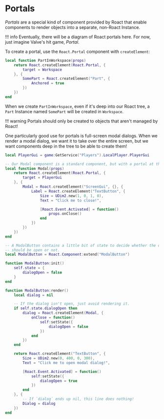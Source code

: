 # Portals
*Portals* are a special kind of component provided by Roact that enable components to render objects into a separate, non-Roact Instance.

!!! info
	Eventually, there will be a diagram of Roact portals here. For now, just imagine Valve's hit game, *Portal*.

To create a portal, use the `Roact.Portal` component with `createElement`:

```lua
local function PartInWorkspace(props)
	return Roact.createElement(Roact.Portal, {
		target = Workspace
	}, {
		SomePart = Roact.createElement("Part", {
			Anchored = true
		})
	})
end
```

When we create `PartInWorkspace`, even if it's deep into our Roact tree, a `Part` Instance named `SomePart` will be created in `Workspace`.

!!! warning
	Portals should only be created to objects that aren't managed by Roact!

One particularly good use for portals is full-screen modal dialogs. When we render a modal dialog, we want it to take over the entire screen, but we want components deep in the tree to be able to create them!

```lua
local PlayerGui = game:GetService("Players").LocalPlayer.PlayerGui

-- Our Modal component is a standard component, but with a portal at the top!
local function Modal(props)
	return Roact.createElement(Roact.Portal, {
		target = PlayerGui
	}, {
		Modal = Roact.createElement("ScreenGui", {}, {
			Label = Roact.createElement("TextButton", {
				Size = UDim2.new(1, 0, 1, 0),
				Text = "Click me to close!",

				[Roact.Event.Activated] = function()
					props.onClose()
				end
			})
		})
	})
end

-- A ModalButton contains a little bit of state to decide whether the dialog
-- should be open or not.
local ModalButton = Roact.Component:extend("ModalButton")

function ModalButton:init()
	self.state = {
		dialogOpen = false
	}
end

function ModalButton:render()
	local dialog = nil

	-- If the dialog isn't open, just avoid rendering it.
	if self.state.dialogOpen then
		dialog = Roact.createElement(Modal, {
			onClose = function()
				self:setState({
					dialogOpen = false
				})
			end
		})
	end

	return Roact.createElement("TextButton", {
		Size = UDim2.new(0, 400, 0, 300),
		Text = "Click me to open modal dialog!",

		[Roact.Event.Activated] = function()
			self:setState({
				dialogOpen = true
			})
		end
	}, {
		-- If `dialog` ends up nil, this line does nothing!
		Dialog = dialog
	})
end
```